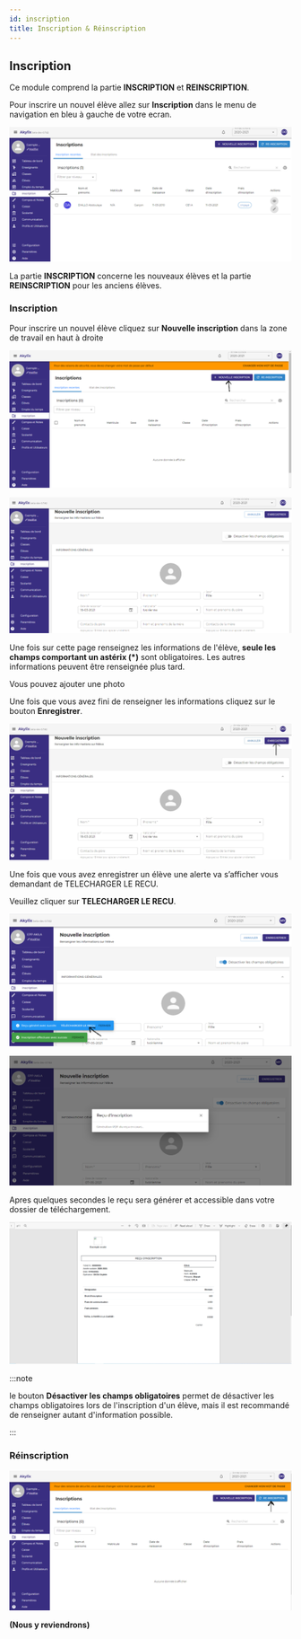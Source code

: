 ```yaml
---
id: inscription
title: Inscription & Réinscription
---
```


## Inscription

Ce module comprend la partie **INSCRIPTION** et **REINSCRIPTION**.

Pour inscrire un nouvel élève allez sur **Inscription** dans le menu de navigation en bleu à gauche de votre ecran.

![img](../static/img/Inscription/Inscription0.PNG)

La partie **INSCRIPTION** concerne les nouveaux élèves et la partie **REINSCRIPTION** pour les anciens élèves.

### Inscription

Pour inscrire un nouvel élève cliquez sur **Nouvelle inscription** dans la zone de travail en haut à droite

![img](../static/img/Inscription/Inscription2.PNG)

![img](../static/img/Inscription/NouvelleInscription.PNG)

Une fois sur cette page renseignez les informations de l'élève, **seule les champs comportant un astérix (*)** sont obligatoires. Les autres informations peuvent être renseignée plus tard.

Vous pouvez ajouter une photo 

Une fois que vous avez fini de renseigner les informations cliquez sur le bouton **Enregistrer**.

![img](../static/img/Inscription/NouvelleInscriptionEnregistrer.jpg)

Une fois que vous avez enregistrer un élève une alerte va s’afficher vous demandant de TELECHARGER LE RECU.

Veuillez cliquer sur **TELECHARGER LE RECU**.

![img](../static/img/Inscription/GenRecu1.PNG)

![img](../static/img/Inscription/GenRecu2.PNG)

Apres quelques secondes le reçu sera générer et accessible dans votre dossier de téléchargement.

![img](../static/img/Inscription/GenRecu3.PNG)

:::note

le bouton **Désactiver les champs obligatoires** permet de désactiver les champs obligatoires lors de l'inscription d'un élève, mais il est recommandé de renseigner autant d'information possible.

:::

### Réinscription

![img](../static/img/Inscription/Reinscription1.PNG)

**(Nous y reviendrons)**